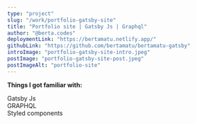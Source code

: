 ```yaml
---
type: "project"
slug: "/work/portfolio-gatsby-site"
title: "Portfolio site | Gatsby Js | Graphql"
author: "@berta.codes"
deploymentLink: "https://bertamatu.netlify.app/"
githubLink: "https://github.com/bertamatu/bertamatu-gatsby"
introImage: "portfolio-gatsby-site-intro.jpeg"
postImage: "portfolio-gatsby-site-post.jpeg"
postImageAlt: "portfolio-site"
---
```


<b>Things I got familiar with:</b>

<div>Gatsby Js</div>
<div>GRAPHQL</div>
<div>Styled components</div>
